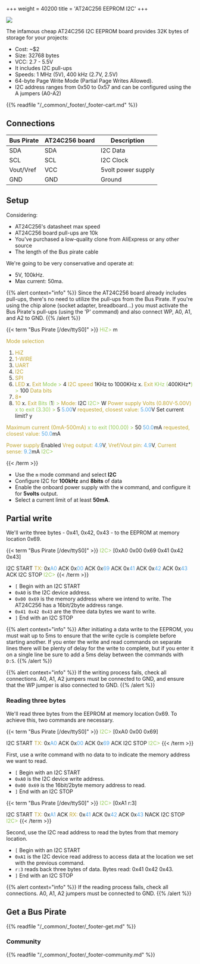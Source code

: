 +++
weight = 40200
title = 'AT24C256 EEPROM I2C'
+++

![](/images/docs/demo/at24c256-sch-board.png)

The infamous cheap AT24C256 I2C EEPROM board provides 32K bytes of storage for your projects:

- Cost: ~$2
- Size: 32768 bytes
- VCC: 2.7 - 5.5V
- It includes I2C pull-ups
- Speeds: 1 MHz (5V), 400 kHz (2.7V, 2.5V)
- 64-byte Page Write Mode (Partial Page Writes Allowed). 
- I2C address ranges from 0x50 to 0x57 and can be configured using the A jumpers (A0-A2)



{{% readfile "/_common/_footer/_footer-cart.md" %}}

## Connections

|Bus Pirate|AT24C256 board|Description|
|-|-|-|
|SDA|SDA|I2C Data|
|SCL|SCL|I2C Clock|
|Vout/Vref|VCC|5volt power supply|
|GND|GND|Ground|

## Setup

Considering:
- AT24C256's datasheet max speed
- AT24C256 board pull-ups are 10k
- You've purchased a low-quality clone from AliExpress or any other source
- The length of the Bus pirate cable

We're going to be very conservative and operate at:
- 5V, 100kHz.
- Max current: 50ma.

{{% alert context="info" %}}
Since the AT24C256 board already includes pull-ups, there's no need to utilize the pull-ups from the Bus Pirate. If you're using the chip alone (socket adapter, breadboard...) you must activate the Bus Pirate's pull-ups (using the 'P' command) and also connect WP, A0, A1, and A2 to GND.
{{% /alert %}}

{{< term "Bus Pirate [/dev/ttyS0]" >}}
<span style="color:#96cb59">HiZ></span> m

<span style="color:#bfa530">Mode selection</span>
 1. <span style="color:#bfa530">HiZ</span>
 2. <span style="color:#bfa530">1-WIRE</span>
 3. <span style="color:#bfa530">UART</span>
 4. <span style="color:#bfa530">I2C</span>
 5. <span style="color:#bfa530">SPI</span>
 6. <span style="color:#bfa530">LED</span>
 x. <span style="color:#bfa530">Exit</span>
<span style="color:#96cb59">Mode ></span> 4
<span style="color:#bfa530">I2C speed</span>
 1KHz to 1000KHz
 x. <span style="color:#bfa530">Exit</span>
<span style="color:#96cb59">KHz (</span>400KHz*<span style="color:#96cb59">) ></span> 100
<span style="color:#bfa530">Data bits</span>
 1. <span style="color:#bfa530">8*</span>
 2. <span style="color:#bfa530">10</span>
 x. <span style="color:#bfa530">Exit</span>
<span style="color:#96cb59">Bits (</span>1<span style="color:#96cb59">) ></span> 
<span style="color:#bfa530">Mode:</span> I2C
<span style="color:#96cb59">I2C></span> W
<span style="color:#bfa530">Power supply
Volts (0.80V-5.00V)</span>
<span style="color:#96cb59">x to exit (3.30) ></span> 5
<span style="color:#53a6e6">5.00</span>V<span style="color:#bfa530"> requested, closest value: <span style="color:#53a6e6">5.00</span></span>V
Set current limit?
y

<span style="color:#bfa530">Maximum current (0mA-500mA)</span>
<span style="color:#96cb59">x to exit (100.00) ></span> 50
<span style="color:#53a6e6">50.0</span>mA<span style="color:#bfa530"> requested, closest value: <span style="color:#53a6e6">50.0</span></span>mA

<span style="color:#bfa530">Power supply:</span>Enabled
<span style="color:#bfa530">
Vreg output: <span style="color:#53a6e6">4.9</span></span>V<span style="color:#bfa530">, Vref/Vout pin: <span style="color:#53a6e6">4.9</span></span>V<span style="color:#bfa530">, Current sense: <span style="color:#53a6e6">9.2</span></span>mA<span style="color:#bfa530">
</span>
<span style="color:#96cb59">I2C></span> 

{{< /term >}}

- Use the ```m``` mode command and select **I2C**
- Configure I2C for **100kHz** and **8bits** of data
- Enable the onboard power supply with the ```W``` command, and configure it for **5volts** output. 
- Select a current limit of at least **50mA**.

## Partial write

We'll write three bytes - 0x41, 0x42, 0x43 - to the EEPROM at memory location 0x69.

{{< term "Bus Pirate [/dev/ttyS0]" >}}
<span style="color:#96cb59">I2C></span> [0xA0 0x00 0x69 0x41 0x42 0x43]

I2C START
<span style="color:#bfa530">TX:</span> 0x<span style="color:#53a6e6">A0</span> ACK 0x<span style="color:#53a6e6">00</span> ACK 0x<span style="color:#53a6e6">69</span> ACK 0x<span style="color:#53a6e6">41</span> ACK 0x<span style="color:#53a6e6">42</span> ACK 0x<span style="color:#53a6e6">43</span> ACK 
I2C STOP
<span style="color:#96cb59">I2C></span> 
{{< /term >}}

- ```[``` Begin with an I2C START
- ```0xA0``` is the I2C device address.
- ```0x00 0x69``` is the memory address where we intend to write. The AT24C256 has a 16bit/2byte address range. 
- ```0x41 0x42 0x43``` are the three data bytes we want to write.
- ```]``` End with an I2C STOP

{{% alert context="info" %}}
After initiating a data write to the EEPROM, you must wait up to 5ms to ensure that the write cycle is complete before starting another. If you enter the write and read commands on separate lines there will be plenty of delay for the write to complete, but if you enter it on a single line be sure to add a 5ms delay between the commands with ```D:5```.
{{% /alert %}}

{{% alert context="info" %}}
If the writing process fails, check all connections. A0, A1, A2 jumpers must be connected to GND, and ensure that the WP jumper is also connected to GND.
{{% /alert %}}

### Reading three bytes

We'll read three bytes from the EEPROM at memory location 0x69. To achieve this, two commands are necessary.

{{< term "Bus Pirate [/dev/ttyS0]" >}}
<span style="color:#96cb59">I2C></span> [0xA0 0x00 0x69]

I2C START
<span style="color:#bfa530">TX:</span> 0x<span style="color:#53a6e6">A0</span> ACK 0x<span style="color:#53a6e6">00</span> ACK 0x<span style="color:#53a6e6">69</span> ACK 
I2C STOP
<span style="color:#96cb59">I2C></span> 
{{< /term >}}

First, use a write command with no data to to indicate the memory address we want to read.
- ```[``` Begin with an I2C START
- ```0xA0``` is the I2C device write address.
- ```0x00 0x69``` is the 16bit/2byte memory address to read.
- ```]``` End with an I2C STOP

{{< term "Bus Pirate [/dev/ttyS0]" >}}
<span style="color:#96cb59">I2C></span> [0xA1 r:3]

I2C START
<span style="color:#bfa530">TX:</span> 0x<span style="color:#53a6e6">A1</span> ACK 
<span style="color:#bfa530">RX:</span> 0x<span style="color:#53a6e6">41</span> ACK 0x<span style="color:#53a6e6">42</span> ACK 0x<span style="color:#53a6e6">43</span> NACK 
I2C STOP
<span style="color:#96cb59">I2C></span> 
{{< /term >}}

Second, use the I2C read address to read the bytes from that memory location.
- ```[``` Begin with an I2C START
- ```0xA1``` is the I2C device read address to access data at the location we set with the previous command.
- ```r:3``` reads back three bytes of data. Bytes read: 0x41 0x42 0x43.
- ```]``` End with an I2C STOP

{{% alert context="info" %}}
If the reading process fails, check all connections. A0, A1, A2 jumpers must be connected to GND.
{{% /alert %}}

## Get a Bus Pirate


{{% readfile "/_common/_footer/_footer-get.md" %}}

### Community


{{% readfile "/_common/_footer/_footer-community.md" %}}
